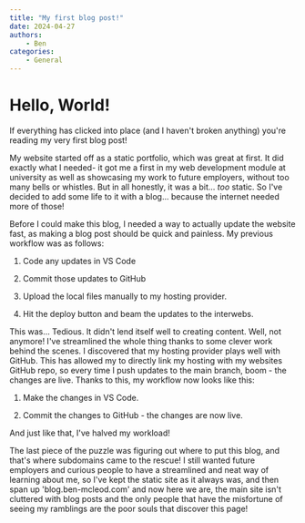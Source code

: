 ```yaml
---
title: "My first blog post!"
date: 2024-04-27
authors:
    - Ben
categories:
    - General
---
```


# Hello, World!

If everything has clicked into place (and I haven't broken anything) you're reading my very first blog post!

My website started off as a static portfolio, which was great at first. It did exactly what I needed- it got me a first in my web development module at university as well as showcasing my work to future employers, without too many bells or whistles. But in all honestly, it was a bit... *too* static. So I've decided to add some life to it with a blog... because the internet needed more of those!

Before I could make this blog, I needed a way to actually update the website fast, as making a blog post should be quick and painless. My previous workflow was as follows:

1. Code any updates in VS Code

2. Commit those updates to GitHub

3. Upload the local files manually to my hosting provider.

4. Hit the deploy button and beam the updates to the interwebs.

This was... Tedious. It didn't lend itself well to creating content. Well, not anymore! I've streamlined the whole thing thanks to some clever work behind the scenes. I discovered that my hosting provider plays well with GitHub. This has allowed my to directly link my hosting with my websites GitHub repo, so every time I push updates to the main branch, boom - the changes are live. Thanks to this, my workflow now looks like this: 

1. Make the changes in VS Code.

2. Commit the changes to GitHub - the changes are now live.

And just like that, I've halved my workload!

The last piece of the puzzle was figuring out where to put this blog, and that's where subdomains came to the rescue! I still wanted future employers and curious people to have a streamlined and neat way of learning about me, so I've kept the static site as it always was, and then span up 'blog.ben-mcleod.com' and now here we are, the main site isn't cluttered with blog posts and the only people that have the misfortune of seeing my ramblings are the poor souls that discover this page!

